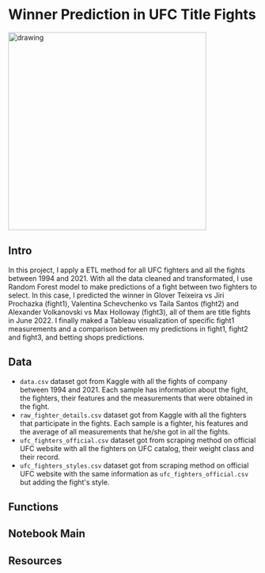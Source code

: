 # Winner Prediction in UFC Title Fights

<img src="https://soaldar.com/wp-content/uploads/2020/05/ultimate-fighting-championship-ufc-logo.png" alt="drawing" width="400"/>

## Intro

In this project, I apply a ETL method for all UFC fighters and all the fights between 1994 and 2021. With all the data cleaned and transformated, I use Random Forest model to make predictions of a fight between two fighters to select. In this case, I predicted the winner in Glover Teixeira vs Jiri Prochazka (fight1), Valentina Schevchenko vs Taila Santos (fight2) and Alexander Volkanovski vs Max Holloway (fight3), all of them are title fights in June 2022. I finally maked a Tableau visualization of specific fight1 measurements and a comparison between my predictions in fight1, fight2 and fight3, and betting shops predictions.

## Data

- `data.csv` dataset got from Kaggle with all the fights of company between 1994 and 2021. Each sample has information about the fight, the fighters, their features and the measurements that were obtained in the fight.
- `raw_fighter_details.csv` dataset got from Kaggle with all the fighters that participate in the fights. Each sample is a fighter, his features and the average of all measurements that he/she got in all the fights.
- `ufc_fighters_official.csv` dataset got from scraping method on official UFC website with all the fighters on UFC catalog, their weight class and their record.
- `ufc_fighters_styles.csv` dataset got from scraping method on official UFC website with the same information as `ufc_fighters_official.csv` but adding the fight's style.

## Functions

## Notebook Main

## Resources

